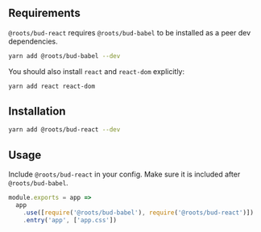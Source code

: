 ## Requirements

`@roots/bud-react` requires `@roots/bud-babel` to be installed as a peer dev dependencies.

```sh
yarn add @roots/bud-babel --dev
```

You should also install `react` and `react-dom` explicitly:

```sh
yarn add react react-dom
```

## Installation

```sh
yarn add @roots/bud-react --dev
```

## Usage

Include `@roots/bud-react` in your config. Make sure it is included after `@roots/bud-babel`.

```js
module.exports = app =>
  app
    .use([require('@roots/bud-babel'), require('@roots/bud-react')])
    .entry('app', ['app.css'])
```
